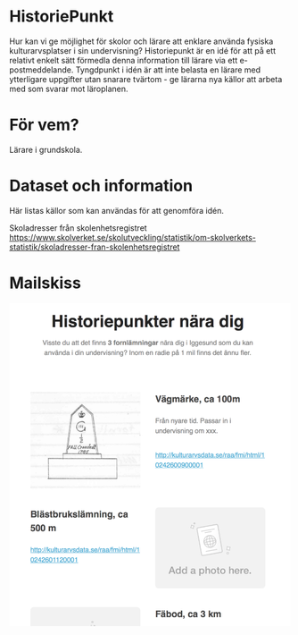 # HistoriePunkt
Hur kan vi ge möjlighet för skolor och lärare att enklare använda fysiska kulturarvsplatser i sin undervisning? Historiepunkt är en idé för att på ett relativt enkelt sätt förmedla denna information till lärare via ett e-postmeddelande. Tyngdpunkt i idén är att inte belasta en lärare med ytterligare uppgifter utan snarare tvärtom - ge lärarna nya källor att arbeta med som svarar mot läroplanen.

# För vem?
Lärare i grundskola.

# Dataset och information

Här listas källor som kan användas för att genomföra idén.

Skoladresser från skolenhetsregistret
https://www.skolverket.se/skolutveckling/statistik/om-skolverkets-statistik/skoladresser-fran-skolenhetsregistret

# Mailskiss

![Mailskiss nr 1](https://github.com/edvind/HistoriePunkt/raw/master/mailskiss_1.png)
